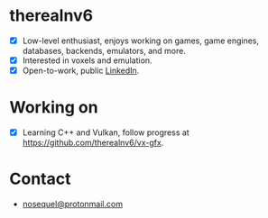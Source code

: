 # therealnv6
- [x] Low-level enthusiast, enjoys working on games, game engines, databases, backends, emulators, and more. 
- [x] Interested in voxels and emulation.
- [x] Open-to-work, public [LinkedIn](https://www.linkedin.com/in/riven-zondervan-b7787a234/).

# Working on
- [x] Learning C++ and Vulkan, follow progress at https://github.com/therealnv6/vx-gfx.

# Contact
- nosequel@protonmail.com
